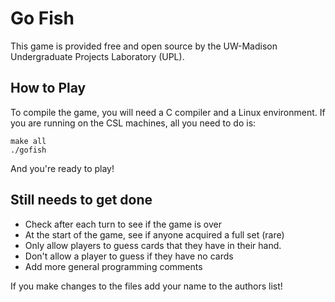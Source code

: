 # Go Fish

This game is provided free and open source by the UW-Madison Undergraduate 
Projects Laboratory (UPL).

## How to Play

To compile the game, you will need a C compiler and a Linux environment.
If you are running on the CSL machines, all you need to do is:

```
make all
./gofish
```

And you're ready to play!

## Still needs to get done

 - Check after each turn to see if the game is over
 - At the start of the game, see if anyone acquired a full set (rare)
 - Only allow players to guess cards that they have in their hand.
 - Don't allow a player to guess if they have no cards
 - Add more general programming comments

If you make changes to the files add your name to the authors list!
